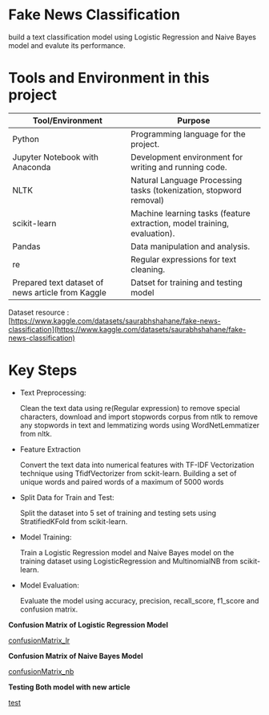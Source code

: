 # Fake News Classification 

build a text classification model using Logistic Regression and Naive Bayes model and evalute its performance.

# Tools and Environment in this project

|    Tool/Environment	     |  Purpose                                 |                                                                              
|--------------------------|-----------------------------------------|
| Python	                 | Programming language for the project.   |
| Jupyter Notebook with Anaconda   |  Development environment for writing and running code.|
| NLTK   | Natural Language Processing tasks (tokenization, stopword removal) |  
|scikit-learn	                                    | Machine learning tasks (feature extraction, model training, evaluation). |
|Pandas	                                          | Data manipulation and analysis.                                                |     
|re                                               | Regular expressions for text cleaning.                                             |
|Prepared text dataset of news article from Kaggle           |Datset for training and testing model                                         |

 Dataset resource : [https://www.kaggle.com/datasets/saurabhshahane/fake-news-classification](https://www.kaggle.com/datasets/saurabhshahane/fake-news-classification)

# Key Steps

- Text Preprocessing:

  Clean the text data using re(Regular expression) to remove special characters, download and import stopwords corpus from ntlk to remove any stopwords in text and lemmatizing words using WordNetLemmatizer from nltk.

- Feature Extraction

  Convert the text data into numerical features with TF-IDF Vectorization technique using TfidfVectorizer from sckit-learn. Building a set of unique words and paired words of a maximum of 5000 words 

- Split Data for Train and Test:

    Split the dataset into 5 set of training and testing sets using StratifiedKFold from scikit-learn.

- Model Training:

    Train a Logistic Regression model and Naive Bayes model on the training dataset using LogisticRegression and MultinomialNB from scikit-learn.
    

- Model Evaluation:
 
    Evaluate the model using accuracy, precision, recall_score, f1_score and confusion matrix.

**Confusion Matrix of Logistic Regression Model**

[confusionMatrix_lr](/assest/lr_cm.png)

**Confusion Matrix of Naive Bayes Model**

[confusionMatrix_nb](/assets/nb_cm.png)

**Testing Both model with new article**

[test](/assets/testmodel.png)

